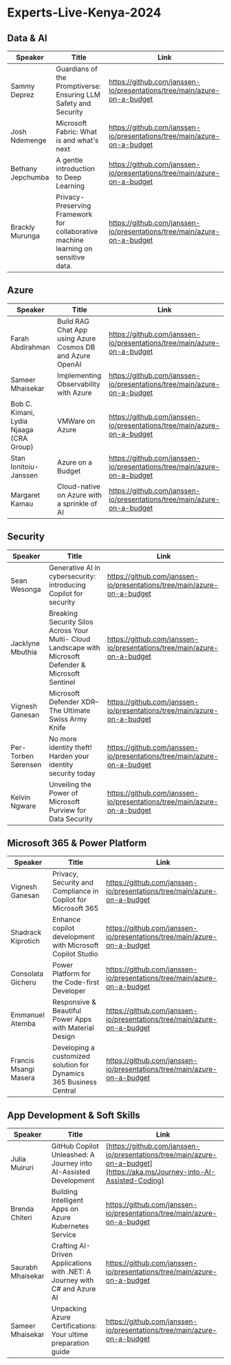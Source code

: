 # Experts-Live-Kenya-2024

## Data & AI
| Speaker | Title | Link |
|---------|-------|------|
| Sammy Deprez | Guardians of the Promptiverse: Ensuring LLM Safety and Security | https://github.com/janssen-io/presentations/tree/main/azure-on-a-budget |
| Josh Ndemenge | Microsoft Fabric: What is and what's next | https://github.com/janssen-io/presentations/tree/main/azure-on-a-budget |
| Bethany Jepchumba | A gentle introduction to Deep Learning | https://github.com/janssen-io/presentations/tree/main/azure-on-a-budget |
| Brackly Murunga | Privacy-Preserving Framework for collaborative machine learning on sensitive data. | https://github.com/janssen-io/presentations/tree/main/azure-on-a-budget |
## Azure
| Speaker | Title | Link |
|---------|-------|------|
| Farah Abdirahman | Build RAG Chat App using Azure Cosmos DB and Azure OpenAI | https://github.com/janssen-io/presentations/tree/main/azure-on-a-budget |
| Sameer Mhaisekar | Implementing Observability with Azure | https://github.com/janssen-io/presentations/tree/main/azure-on-a-budget |
| Bob C. Kimani, Lydia Njaaga (CRA Group) | VMWare on Azure | https://github.com/janssen-io/presentations/tree/main/azure-on-a-budget |
| Stan Ionitoiu-Janssen | Azure on a Budget | https://github.com/janssen-io/presentations/tree/main/azure-on-a-budget |
| Margaret Kamau | Cloud-native on Azure with a sprinkle of AI | https://github.com/janssen-io/presentations/tree/main/azure-on-a-budget |

## Security
| Speaker | Title | Link |
|---------|-------|------|
| Sean Wesonga | Generative AI in cybersecurity: introducing Copilot for security | https://github.com/janssen-io/presentations/tree/main/azure-on-a-budget |
| Jacklyne Mbuthia | Breaking Security Silos Across Your Multi- Cloud Landscape with Microsoft Defender & Microsoft Sentinel | https://github.com/janssen-io/presentations/tree/main/azure-on-a-budget |
| Vignesh Ganesan | Microsoft Defender XDR– The Ultimate Swiss Army Knife | https://github.com/janssen-io/presentations/tree/main/azure-on-a-budget |
| Per-Torben Sørensen | No more identity theft! Harden your identity security today | https://github.com/janssen-io/presentations/tree/main/azure-on-a-budget |
| Kelvin Ngware | Unveiling the Power of Microsoft Purview for Data Security | https://github.com/janssen-io/presentations/tree/main/azure-on-a-budget |

## Microsoft 365 & Power Platform
| Speaker | Title | Link |
|---------|-------|------|
| Vignesh Ganesan | Privacy, Security and Compliance in Copilot for Microsoft 365 | https://github.com/janssen-io/presentations/tree/main/azure-on-a-budget |
| Shadrack Kiprotich | Enhance copilot development with Microsoft Copilot Studio | https://github.com/janssen-io/presentations/tree/main/azure-on-a-budget |
| Consolata Gicheru | Power Platform for the Code-first Developer | https://github.com/janssen-io/presentations/tree/main/azure-on-a-budget |
| Emmanuel Atemba | Responsive & Beautiful Power Apps with Material Design | https://github.com/janssen-io/presentations/tree/main/azure-on-a-budget |
| Francis Msangi Masera | Developing a customized solution for Dynamics 365 Business Central  | https://github.com/janssen-io/presentations/tree/main/azure-on-a-budget |

## App Development & Soft Skills
| Speaker | Title | Link |
|---------|-------|------|
| Julia Muiruri | GitHub Copilot Unleashed: A Journey into AI-Assisted Development | [https://github.com/janssen-io/presentations/tree/main/azure-on-a-budget](https://aka.ms/Journey-into-AI-Assisted-Coding) |
| Brenda Chiteri | Building Intelligent Apps on Azure Kubernetes Service | https://github.com/janssen-io/presentations/tree/main/azure-on-a-budget |
| Saurabh Mhaisekar | Crafting AI-Driven Applications with .NET: A Journey with C# and Azure AI | https://github.com/janssen-io/presentations/tree/main/azure-on-a-budget |
| Sameer Mhaisekar | Unpacking Azure Certifications: Your ultime preparation guide | https://github.com/janssen-io/presentations/tree/main/azure-on-a-budget |
